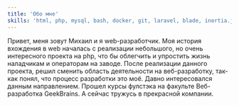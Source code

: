 ```yaml
---
title: 'Обо мне'
skills: 'html, php, mysql, bash, docker, git, laravel, blade, inertia.js'
---
```


Привет, меня зовут Михаил и я web-разработчик. Моя история вхождения в web началась с реализации небольшого, но очень интересного проекта на php, что бы облегчить и упростить жизнь наладчикам и операторам на заводе. После реализации данного проекта, решил сменить область деятельности на веб-разработку, так-как понял, что процесс разработки это моё. Давно интересовался данным направлением. Прошел курсы фулстэка на факульте Веб-разработка GeekBrains. А сейчас тружусь в прекрасной компании.

